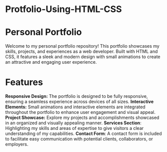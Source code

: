 # Protfolio-Using-HTML-CSS

# Personal Portfolio
Welcome to my personal portfolio repository! This portfolio showcases my skills, projects, and experiences as a web developer. Built with HTML and CSS, it features a sleek and modern design with small animations to create an attractive and engaging user experience.

# Features
__Responsive Design:__ The portfolio is designed to be fully responsive, ensuring a seamless experience across devices of all sizes.
__Interactive Elements:__ Small animations and interactive elements are integrated throughout the portfolio to enhance user engagement and visual appeal.
__Project Showcase:__ Explore my projects and accomplishments showcased in an organized and visually appealing manner.
__Services Section__: Highlighting my skills and areas of expertise to give visitors a clear understanding of my capabilities.
__Contact Form__: A contact form is included to facilitate easy communication with potential clients, collaborators, or employers.
